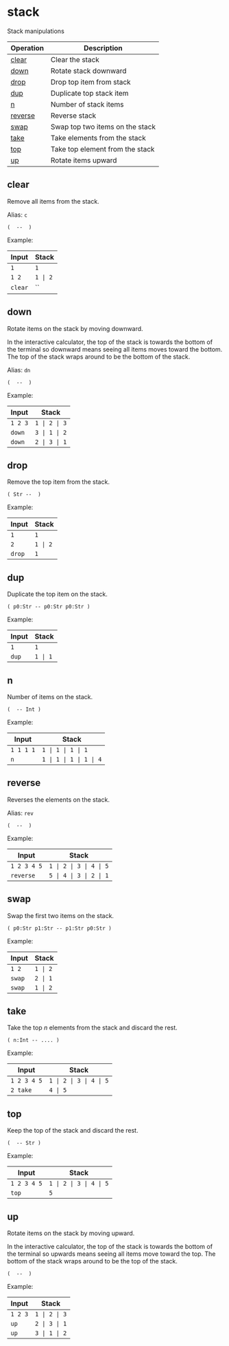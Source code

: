 <!-- Document generated by "gen-doc"; DO NOT EDIT -->

# stack

Stack manipulations

| Operation           | Description
|---------------------|---------------
| [clear](#clear)     | Clear the stack
| [down](#down)       | Rotate stack downward
| [drop](#drop)       | Drop top item from stack
| [dup](#dup)         | Duplicate top stack item
| [n](#n)             | Number of stack items
| [reverse](#reverse) | Reverse stack
| [swap](#swap)       | Swap top two items on the stack
| [take](#take)       | Take elements from the stack
| [top](#top)         | Take top element from the stack
| [up](#up)           | Rotate items upward


## clear

Remove all items from the stack.

Alias: `c`

	(  --  )

Example:

<!-- test: clear -->

| Input   | Stack
|---------|---------------
| `1    ` | `1` 
| `1 2  ` | `1 \| 2` 
| `clear` | `` 

## down

Rotate items on the stack by moving downward.

In the interactive calculator, the top of the stack is towards the bottom of
the terminal so downward means seeing all items moves toward the bottom. The
top of the stack wraps around to be the bottom of the stack.

Alias: `dn`

	(  --  )

Example:

<!-- test: down -->

| Input   | Stack
|---------|---------------
| `1 2 3` | `1 \| 2 \| 3` 
| `down ` | `3 \| 1 \| 2` 
| `down ` | `2 \| 3 \| 1` 

## drop

Remove the top item from the stack.

	( Str --  )

Example:

<!-- test: drop -->

| Input  | Stack
|--------|---------------
| `1   ` | `1` 
| `2   ` | `1 \| 2` 
| `drop` | `1` 

## dup

Duplicate the top item on the stack.

	( p0:Str -- p0:Str p0:Str )

Example:

<!-- test: dup -->

| Input | Stack
|-------|---------------
| `1  ` | `1` 
| `dup` | `1 \| 1` 

## n

Number of items on the stack.

	(  -- Int )

Example:

<!-- test: n -->

| Input     | Stack
|-----------|---------------
| `1 1 1 1` | `1 \| 1 \| 1 \| 1` 
| `n      ` | `1 \| 1 \| 1 \| 1 \| 4` 

## reverse

Reverses the elements on the stack.

Alias: `rev`

	(  --  )

Example:

<!-- test: reverse -->

| Input       | Stack
|-------------|---------------
| `1 2 3 4 5` | `1 \| 2 \| 3 \| 4 \| 5` 
| `reverse  ` | `5 \| 4 \| 3 \| 2 \| 1` 

## swap

Swap the first two items on the stack.

	( p0:Str p1:Str -- p1:Str p0:Str )

Example:

<!-- test: swap -->

| Input  | Stack
|--------|---------------
| `1 2 ` | `1 \| 2` 
| `swap` | `2 \| 1` 
| `swap` | `1 \| 2` 

## take

Take the top *n* elements from the stack and discard the rest.

	( n:Int -- .... )

Example:

<!-- test: take -->

| Input       | Stack
|-------------|---------------
| `1 2 3 4 5` | `1 \| 2 \| 3 \| 4 \| 5` 
| `2 take   ` | `4 \| 5` 

## top

Keep the top of the stack and discard the rest.

	(  -- Str )

Example:

<!-- test: top -->

| Input       | Stack
|-------------|---------------
| `1 2 3 4 5` | `1 \| 2 \| 3 \| 4 \| 5` 
| `top      ` | `5` 

## up

Rotate items on the stack by moving upward.

In the interactive calculator, the top of the stack is towards the bottom of
the terminal so upwards means seeing all items move toward the top. The
bottom of the stack wraps around to be the top of the stack.

	(  --  )

Example:

<!-- test: up -->

| Input   | Stack
|---------|---------------
| `1 2 3` | `1 \| 2 \| 3` 
| `up   ` | `2 \| 3 \| 1` 
| `up   ` | `3 \| 1 \| 2` 
